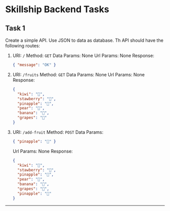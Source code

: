 # Skillship Backend Tasks

## Task 1

Create a simple API. Use JSON to data as database.
Th API should have the following routes:

1.  URI: `/`
    Method: `GET`
    Data Params: None
    Url Params: None
    Response:

    ```json
    { "message": "OK" }
    ```

2.  URI: `/fruits`
    Method: `GET`
    Data Params: None
    Url Params: None
    Response:

    ```json
    {
      "kiwi": "🥝",
      "stawberry": "🍓",
      "pinapple": "🍍",
      "pear": "🍐",
      "banana": "🍌",
      "grapes": "🍇"
    }
    ```

3.  URI: `/add-fruit`
    Method: `POST`
    Data Params:

    ```json
    { "pinapple": "🍍" }
    ```

    Url Params: None
    Response:

    ```json
    {
      "kiwi": "🥝",
      "stawberry": "🍓",
      "pinapple": "🍍",
      "pear": "🍐",
      "banana": "🍌",
      "grapes": "🍇",
      "pinapple": "🍍"
    }
    ```

---
